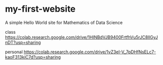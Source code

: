 # my-first-website
A simple Hello World site for Mathematics of Data Science

class
https://colab.research.google.com/drive/1HINBdVJB9400FrtfhVu5rJC8llGyJnDT?usp=sharing

personal
https://colab.research.google.com/drive/1vZ3eI-V_7pDHfNsELc7-kaoF313kiC7d?usp=sharing
